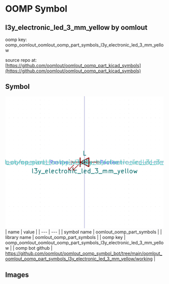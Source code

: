 # OOMP Symbol  
## l3y_electronic_led_3_mm_yellow  by oomlout  
  
oomp key: oomp_oomlout_oomlout_oomp_part_symbols_l3y_electronic_led_3_mm_yellow  
  
source repo at: [https://github.com/oomlout/oomlout_oomp_part_kicad_symbols](https://github.com/oomlout/oomlout_oomp_part_kicad_symbols)  
## Symbol  
  
[![working.png](working_600.png)](working.png)  
| name | value | 
| --- | --- | 
| symbol name | oomlout_oomp_part_symbols | 
| library name | oomlout_oomp_part_symbols | 
| oomp key | oomp_oomlout_oomlout_oomp_part_symbols_l3y_electronic_led_3_mm_yellow | 
| oomp bot github | https://github.com/oomlout/oomlout_oomp_symbol_bot/tree/main/oomlout_oomlout_oomp_part_symbols_l3y_electronic_led_3_mm_yellow/working | 
## Images  
